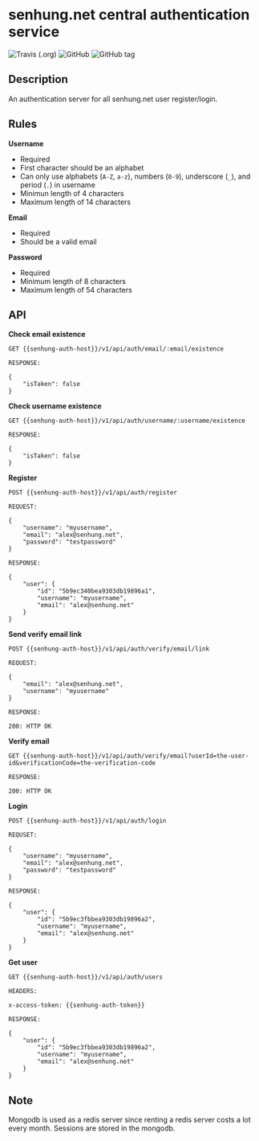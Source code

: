 # senhung.net central authentication service

![Travis (.org)](https://img.shields.io/travis/senhungwong/senhung.net-cas-server.svg?style=flat-square)
![GitHub](https://img.shields.io/github/license/senhungwong/senhung.net-cas-server.svg?style=flat-square)
![GitHub tag](https://img.shields.io/github/tag/senhungwong/senhung.net-cas-server.svg?style=flat-square)

## Description

An authentication server for all senhung.net user register/login.

## Rules

**Username**

 - Required
 - First character should be an alphabet
 - Can only use alphabets (`A-Z`, `a-z`), numbers (`0-9`), underscore (`_`), and period (`.`) in username
 - Minimun length of 4 characters
 - Maximum length of 14 characters

**Email**

 - Required
 - Should be a valid email

**Password**

 - Required
 - Minimum length of 8 characters
 - Maximum length of 54 characters

## API

**Check email existence**

```
GET {{senhung-auth-host}}/v1/api/auth/email/:email/existence

RESPONSE:

{
    "isTaken": false
}
```

**Check username existence**

```
GET {{senhung-auth-host}}/v1/api/auth/username/:username/existence

RESPONSE:

{
    "isTaken": false
}
```

**Register**

```
POST {{senhung-auth-host}}/v1/api/auth/register

REQUEST:

{
    "username": "myusername",
    "email": "alex@senhung.net",
    "password": "testpassword"
}

RESPONSE:

{
    "user": {
        "id": "5b9ec340bea9303db19896a1",
        "username": "myusername",
        "email": "alex@senhung.net"
    }
}
```

**Send verify email link**

```
POST {{senhung-auth-host}}/v1/api/auth/verify/email/link

REQUEST:

{
    "email": "alex@senhung.net",
    "username": "myusername"
}

RESPONSE:

200: HTTP OK
```

**Verify email**

```
GET {{senhung-auth-host}}/v1/api/auth/verify/email?userId=the-user-id&verificationCode=the-verification-code

RESPONSE:

200: HTTP OK
```

**Login**

```
POST {{senhung-auth-host}}/v1/api/auth/login

REQUSET:

{
    "username": "myusername",
    "email": "alex@senhung.net",
    "password": "testpassword"
}

RESPONSE:

{
    "user": {
        "id": "5b9ec3fbbea9303db19896a2",
        "username": "myusername",
        "email": "alex@senhung.net"
    }
}
```

**Get user**

```
GET {{senhung-auth-host}}/v1/api/auth/users

HEADERS:

x-access-token: {{senhung-auth-token}}

RESPONSE:

{
    "user": {
        "id": "5b9ec3fbbea9303db19896a2",
        "username": "myusername",
        "email": "alex@senhung.net"
    }
}
```

## Note

Mongodb is used as a redis server since renting a redis server costs a lot every month. Sessions are stored in the mongodb.
